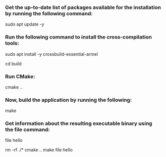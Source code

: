 ### Get the up-to-date list of packages available for the installation by running the following command:
sudo apt update -y

### Run the following command to install the cross-compilation tools:
sudo apt install -y crossbuild-essential-armel


cd build


### Run CMake:
cmake ..

### Now, build the application by running the following:
make

### Get information about the resulting executable binary using the file command:
file hello


rm -rf ./*
cmake ..
make
file hello